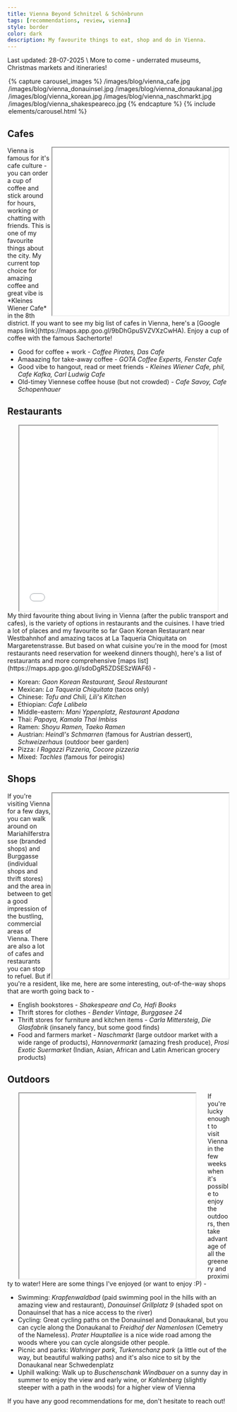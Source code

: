 ```yaml
---
title: Vienna Beyond Schnitzel & Schönbrunn
tags: [recommendations, review, vienna]
style: border
color: dark
description: My favourite things to eat, shop and do in Vienna. 
---
```

Last updated: 28-07-2025 \\
More to come - underrated museums, Christmas markets and itineraries!

<div style="max-width: 500px; margin: auto;">
    {% capture carousel_images %}
    /images/blog/vienna_cafe.jpg
    /images/blog/vienna_donauinsel.jpg
    /images/blog/vienna_donaukanal.jpg
    /images/blog/vienna_korean.jpg
    /images/blog/vienna_naschmarkt.jpg
    /images/blog/vienna_shakespeareco.jpg
    {% endcapture %}
    {% include elements/carousel.html %}
</div>

## Cafes
<iframe src="../files/Vienna_cafes.html" height="380" width="400" style="float:right;"></iframe>
Vienna is famous for it's cafe culture - you can order a cup of coffee and stick around for hours, working or chatting with friends. This is one of my favourite things about the city. My current top choice for amazing coffee and great vibe is *Kleines Wiener Cafe* in the 8th district. If you want to see my big list of cafes in Vienna, here's a [Google maps link](https://maps.app.goo.gl/9bDhGpuSVZVXzCwHA). Enjoy a cup of coffee with the famous Sachertorte! 

- Good for coffee + work - *Coffee Pirates, Das Cafe*
- Amaaazing for take-away coffee - *GOTA Coffee Experts, Fenster Cafe*
- Good vibe to hangout, read or meet friends - *Kleines Wiener Cafe, phil, Cafe Kafka, Carl Ludwig Cafe*
- Old-timey Viennese coffee house (but not crowded) - *Cafe Savoy, Cafe Schopenhauer*

## Restaurants
<iframe src="../files/Vienna_restaurants.html" height="420" width="450" style="float:left;margin:0px 25px;"></iframe>
My third favourite thing about living in Vienna (after the public transport and cafes), is the variety of options in restaurants and the cuisines. I have tried a lot of places and my favourite so far Gaon Korean Restaurant near Westbahnhof and amazing tacos at La Taqueria Chiquitata on Margaretenstrasse. But based on what cuisine you're in the mood for (most restaurants need reservation for weekend dinners though), here's a list of restaurants and more comprehensive [maps list](https://maps.app.goo.gl/sdoDgR5ZDSESzWAF6) - 

- Korean: *Gaon Korean Restaurant, Seoul Restaurant*
- Mexican: *La Taqueria Chiquitata* (tacos only)
- Chinese: *Tofu and Chili, Lili's Kitchen*
- Ethiopian: *Cafe Lalibela*
- Middle-eastern: *Mani Yppenplatz, Restaurant Apadana*
- Thai: *Papaya, Kamala Thai Imbiss*
- Ramen: *Shoyu Ramen, Taeko Ramen*
- Austrian: *Heindl's Schmarren* (famous for Austrian dessert), *Schweizerhaus* (outdoor beer garden)
- Pizza: *I Ragazzi Pizzeria, Cocore pizzeria*
- Mixed: *Tachles* (famous for peirogis) 

## Shops
<iframe src="../files/Vienna_shops.html" height="420" width="400" style="float:right;"></iframe>
If you're visiting Vienna for a few days, you can walk around on Mariahilferstrasse (branded shops) and Burggasse (individual shops and thrift stores) and the area in between to get a good impression of the bustling, commercial areas of Vienna. There are also a lot of cafes and restaurants you can stop to refuel. But if you're a resident, like me, here are some interesting, out-of-the-way shops that are worth going back to - 

- English bookstores - *Shakespeare and Co, Hafi Books*
- Thrift stores for clothes - *Bender Vintage, Burggasee 24*
- Thrift stores for furniture and kitchen items - *Carla Mittersteig*, *Die Glasfabrik* (insanely fancy, but some good finds)
- Food and farmers market - *Naschmarkt* (large outdoor market with a wide range of products), *Hannovermarkt* (amazing fresh produce), *Prosi Exotic Suermarket* (Indian, Asian, African and Latin American grocery products)

## Outdoors
<iframe src="../files/Vienna_outdoor.html" height="420" width="400" style="float:left;margin:0px 25px;"></iframe>
If you're lucky enought to visit Vienna in the few weeks when it's possible to enjoy the outdoors, then take advantage of all the greenery and proximity to water! Here are some things I've enjoyed (or want to enjoy :P) - 

- Swimming: *Krapfenwaldbad* (paid swimming pool in the hills with an amazing view and restaurant), *Donauinsel Grillplatz 9* (shaded spot on Donauinsel that has a nice access to the river)
- Cycling: Great cycling paths on the Donauinsel and Donaukanal, but you can cycle along the Donaukanal to *Freidhof der Namenlosen* (Cemetry of the Nameless). *Prater Hauptallee* is a nice wide road among the woods where you can cycle alongside other people.
- Picnic and parks: *Wahringer park*, *Turkenschanz park* (a little out of the way, but beautiful walking paths) and it's also nice to sit by the Donaukanal near Schwedenplatz
- Uphill walking: Walk up to *Buschenschank Windbauer* on a sunny day in summer to enjoy the view and early wine, or *Kahlenberg* (slightly steeper with a path in the woods) for a higher view of Vienna

If you have any good recommendations for me, don't hesitate to reach out!

